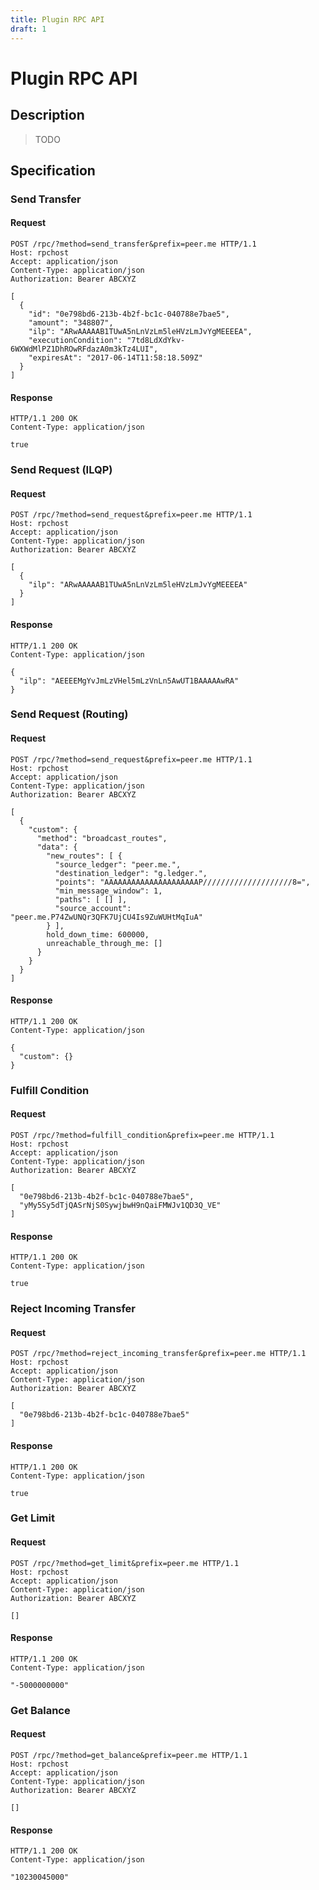 ```yaml
---
title: Plugin RPC API
draft: 1
---
```

# Plugin RPC API

## Description

> TODO

## Specification

### Send Transfer

#### Request

```http
POST /rpc/?method=send_transfer&prefix=peer.me HTTP/1.1
Host: rpchost
Accept: application/json
Content-Type: application/json
Authorization: Bearer ABCXYZ

[
  {
    "id": "0e798bd6-213b-4b2f-bc1c-040788e7bae5",
    "amount": "348807",
    "ilp": "ARwAAAAAB1TUwA5nLnVzLm5leHVzLmJvYgMEEEEA",
    "executionCondition": "7td8LdXdYkv-6WXWdMlPZ1DhROwRFdazA0m3kTz4LUI",
    "expiresAt": "2017-06-14T11:58:18.509Z"
  }
]
```

#### Response

```http
HTTP/1.1 200 OK
Content-Type: application/json

true
```

### Send Request (ILQP)

#### Request

```http
POST /rpc/?method=send_request&prefix=peer.me HTTP/1.1
Host: rpchost
Accept: application/json
Content-Type: application/json
Authorization: Bearer ABCXYZ

[
  {
    "ilp": "ARwAAAAAB1TUwA5nLnVzLm5leHVzLmJvYgMEEEEA"
  }
]
```

#### Response

```http
HTTP/1.1 200 OK
Content-Type: application/json

{
  "ilp": "AEEEEMgYvJmLzVHel5mLzVnLn5AwUT1BAAAAAwRA"
}
```

### Send Request (Routing)

#### Request

```http
POST /rpc/?method=send_request&prefix=peer.me HTTP/1.1
Host: rpchost
Accept: application/json
Content-Type: application/json
Authorization: Bearer ABCXYZ

[
  {
    "custom": {
      "method": "broadcast_routes",
      "data": {
        "new_routes": [ {
          "source_ledger": "peer.me.",
          "destination_ledger": "g.ledger.",
          "points": "AAAAAAAAAAAAAAAAAAAAAP////////////////////8=",
          "min_message_window": 1,
          "paths": [ [] ],
          "source_account": "peer.me.P74ZwUNQr3QFK7UjCU4Is9ZuWUHtMqIuA"
        } ],
        hold_down_time: 600000,
        unreachable_through_me: []
      }
    }
  }
]
```

#### Response

```http
HTTP/1.1 200 OK
Content-Type: application/json

{
  "custom": {}
}
```

### Fulfill Condition

#### Request

```http
POST /rpc/?method=fulfill_condition&prefix=peer.me HTTP/1.1
Host: rpchost
Accept: application/json
Content-Type: application/json
Authorization: Bearer ABCXYZ

[
  "0e798bd6-213b-4b2f-bc1c-040788e7bae5",
  "yMy5Sy5dTjQASrNjS0SywjbwH9nQaiFMWJv1QD3Q_VE"
]
```

#### Response

```http
HTTP/1.1 200 OK
Content-Type: application/json

true
```

### Reject Incoming Transfer

#### Request

```http
POST /rpc/?method=reject_incoming_transfer&prefix=peer.me HTTP/1.1
Host: rpchost
Accept: application/json
Content-Type: application/json
Authorization: Bearer ABCXYZ

[
  "0e798bd6-213b-4b2f-bc1c-040788e7bae5"
]
```

#### Response

```http
HTTP/1.1 200 OK
Content-Type: application/json

true
```

### Get Limit

#### Request

```http
POST /rpc/?method=get_limit&prefix=peer.me HTTP/1.1
Host: rpchost
Accept: application/json
Content-Type: application/json
Authorization: Bearer ABCXYZ

[]
```

#### Response

```http
HTTP/1.1 200 OK
Content-Type: application/json

"-5000000000"
```

### Get Balance

#### Request

```http
POST /rpc/?method=get_balance&prefix=peer.me HTTP/1.1
Host: rpchost
Accept: application/json
Content-Type: application/json
Authorization: Bearer ABCXYZ

[]
```

#### Response

```http
HTTP/1.1 200 OK
Content-Type: application/json

"10230045000"
```
